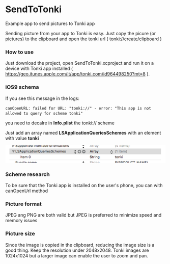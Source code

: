 # SendToTonki
Example app to send pictures to Tonki app

Sending picture from your app to Tonki is easy.
Just copy the picure (or pictures) to the clipboard and open the tonki url ( tonki://create/clipboard )

### How to use
Just download the project, open SendToTonki.xcproject and run it on a device with Tonki app installed ( https://geo.itunes.apple.com/it/app/tonki.com/id964498250?mt=8 ).

### iOS9 schema 
If you see this message in the logs:
```
canOpenURL: failed for URL: "tonki://" - error: "This app is not allowed to query for scheme tonki"
```
you need to decalre in __Info.plist__ the tonki:// scheme

Just add an array named __LSApplicationQueriesSchemes__ with an element with value __tonki__

![LSApplicationQueriesSchemes in Info.plist](https://github.com/mauropiccini/SendToTonki/raw/master/docs/infoplist.png)

### Scheme research
To be sure that the Tonki app is installed on the user's phone, you can with canOpenUrl method

### Picture format
JPEG ang PNG are both valid but JPEG is preferred to minimize speed and memory issues

### Picture size
Since the image is copied in the clipboard, reducing the image size is a good thing.
Keep the resolution under 2048x2048. Tonki images are 1024x1024 but a larger image can enable the user to zoom and pan.


